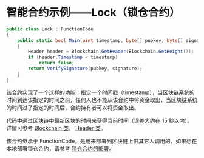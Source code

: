# 智能合约示例——Lock（锁仓合约）

```c#
public class Lock : FunctionCode
{
    public static bool Main(uint timestamp, byte[] pubkey, byte[] signature)
    {
        Header header = Blockchain.GetHeader(Blockchain.GetHeight());
        if (header.Timestamp < timestamp)
            return false;
        return VerifySignature(pubkey, signature);
    }
}
```

该合约实现了一个这样的功能：指定一个时间戳（timestamp），当区块链系统的时间到达该指定的时间之前，任何人也不能从该合约中将资金取出，当区块链系统的时间过了指定的时间后，合约持有者可以将资金取出。

代码中通过区块链中最新区块的时间来获得当前时间（误差大约在 15 秒以内）。详情可参考 [Blockchain 类](../fw/dotnet/neo/Blockchain.md)，   [Header 类](../fw/dotnet/neo/Header.md)。

该合约继承于 FunctionCode，是用来部署到区块链上供其它人调用的，如果想在本地部署锁仓合约，请参考 [锁仓合约的部署](Lock2.md)。